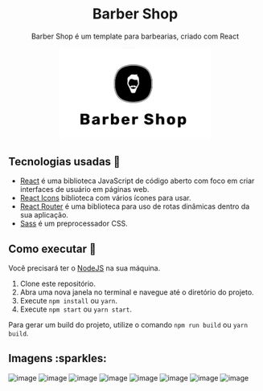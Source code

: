 <h1 align="center">Barber Shop</h1>
<p align="center">Barber Shop é um template para barbearias, criado com React</p>
<p align="center"><img width=300 src="./barber-shop.png" /></p>

## Tecnologias usadas :rocket:

- [React](https://pt-br.reactjs.org/) é uma biblioteca JavaScript de código aberto com foco em criar interfaces de usuário em páginas web.
- [React Icons](https://react-icons.github.io/react-icons/) biblioteca com vários ícones para usar.
- [React Router](https://reactrouter.com/) é uma biblioteca para uso de rotas dinâmicas dentro da sua aplicação.
- [Sass](https://sass-lang.com/) é um preprocessador CSS.

## Como executar :hammer:

Você precisará ter o [NodeJS](https://nodejs.org/en/) na sua máquina.

1. Clone este repositório.
2. Abra uma nova janela no terminal e navegue até o diretório do projeto.
3. Execute `npm install` ou `yarn`.
4. Execute `npm start` ou `yarn start`.

Para gerar um build do projeto, utilize o comando `npm run build` ou `yarn build`.

<h2>Imagens :sparkles:</h2>

![image](https://user-images.githubusercontent.com/59753526/120907471-1e139480-c638-11eb-9db8-5410eb939ff3.png)
![image](https://user-images.githubusercontent.com/59753526/120907541-c0cc1300-c638-11eb-8217-5071aaea9d6c.png)
![image](https://user-images.githubusercontent.com/59753526/120907480-34215500-c638-11eb-83db-0c85842a15b3.png)
![image](https://user-images.githubusercontent.com/59753526/120907484-3daabd00-c638-11eb-8a79-fee3b12cc20a.png)
![image](https://user-images.githubusercontent.com/59753526/120907511-7ea2d180-c638-11eb-8085-2950a1e5f6a3.png)
![image](https://user-images.githubusercontent.com/59753526/120907489-4e5b3300-c638-11eb-980e-318c0ec36adf.png)
![image](https://user-images.githubusercontent.com/59753526/120907534-b0b43380-c638-11eb-883e-93806534acd8.png)
![image](https://user-images.githubusercontent.com/59753526/120907524-91b5a180-c638-11eb-9b5c-e8fa89d5e263.png)
